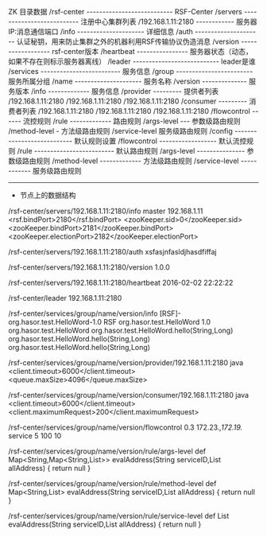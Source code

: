 ZK 目录数据
	/rsf-center --------------------------- RSF-Center
		/servers -------------------------- 注册中心集群列表
			/192.168.1.11:2180 ------------ 服务器IP:消息通信端口
				/info --------------------- 详细信息
				/auth --------------------- 认证秘钥，用来防止集群之外的机器利用RSF传输协议伪造消息
				/version ------------------ rsf-center版本
				/heartbeat ---------------- 服务器状态（动态，如果不存在则标示服务器离线）
		/leader --------------------------- leader是谁
		/services ------------------------- 服务信息
			/group ------------------------ 服务所属分组
				/name --------------------- 服务名称
					/version -------------- 服务版本
						/info ------------- 服务信息
						/provider --------- 提供者列表
							/192.168.1.11:2180
							/192.168.1.11:2180
							/192.168.1.11:2180
						/consumer --------- 消费者列表
							/192.168.1.11:2180
							/192.168.1.11:2180
							/192.168.1.11:2180
						/flowcontrol ------ 流控规则
						/rule ------------- 路由规则
							/args-level --- 参数级路由规则
							/method-level - 方法级路由规则
							/service-level  服务级路由规则
		/config --------------------------- 默认规则设置
			/flowcontrol ------------------ 默认流控规则
			/rule ------------------------- 默认路由规则
				/args-level --------------- 参数级路由规则
				/method-level ------------- 方法级路由规则
				/service-level ------------ 服务级路由规则
								
------------------------------------------------------------------------------
- 节点上的数据结构

/rsf-center/servers/192.168.1.11:2180/info
	<info>
		<workMode>master</workMode>								<!-- 工作模式：Master、Slave、Alone -->
		<inetAddress>192.168.1.11</inetAddress>					<!-- 注册中心地址，RSF客户端连接到这个地址 -->
		<rsf.bindPort>2180</rsf.bindPort>						<!-- 注册中心端口，RSF客户端连接到这个端口 -->
		<zooKeeper.sid>0</zooKeeper.sid>						<!-- 集群中sid -->
		<zooKeeper.bindPort>2181</zooKeeper.bindPort>			<!-- 集群中用于zk信息传输的端口 -->
		<zooKeeper.electionPort>2182</zooKeeper.electionPort>	<!-- 集群中用于zk选举的端口 -->
	</info>

/rsf-center/servers/192.168.1.11:2180/auth
	xsfasjnfasldjhasdfiffaj

/rsf-center/servers/192.168.1.11:2180/version
	1.0.0

/rsf-center/servers/192.168.1.11:2180/heartbeat
	2016-02-02 22:22:22

/rsf-center/leader
	192.168.1.11:2180

/rsf-center/services/group/name/version/info
	<info>
		<bindID>[RSF]-org.hasor.test.HelloWord-1.0</bindID>					<!-- BindID -->
		<group>RSF</group>													<!-- Group -->
		<name>org.hasor.test.HelloWord</name>								<!-- Name -->
		<version>1.0</version>												<!-- Version -->
		<bindType>org.hasor.test.HelloWord</bindTypen>						<!-- Type -->
		<serviceList>														<!-- 接口信息 -->
			<method>org.hasor.test.HelloWord.hello(String,Long)</method>
			<method>org.hasor.test.HelloWord.hello(String,Long)</method>
			<method>org.hasor.test.HelloWord.hello(String,Long)</method>
		</serviceList>
	</info>

/rsf-center/services/group/name/version/provider/192.168.1.11:2180
	<info>
		<serializeType>java</serializeType>					<!-- 传输序列化协议 -->
		<client.timeout>6000</client.timeout>				<!-- rsf调用超时时间-->
		<queue.maxSize>4096</queue.maxSize>					<!-- 最大服务处理队列长度 -->
	</info>

/rsf-center/services/group/name/version/consumer/192.168.1.11:2180
	<info>
		<serializeType>java</serializeType>					<!-- 传输序列化协议 -->
		<client.timeout>6000</client.timeout>				<!-- rsf调用超时时间-->
		<client.maximumRequest>200</client.maximumRequest>	<!-- 最大并发请求数 -->
	</info>

/rsf-center/services/group/name/version/flowcontrol
	<controlSet>
		<!-- 单元化规则 -->
		<flowControl enable="true" type="unit">
			<threshold>0.3</threshold>                  <!-- 本地机房占比低于这个数时启用跨机房 -->
			<exclusions>172.23.*,172.19.*</exclusions>  <!-- 当本机IP属于下面这个网段时则不生效 -->
		</flowControl>
		<!-- 服务地址选取规则 -->
		<flowControl enable="true" type="random">
		</flowControl>
		<!-- QoS流量控制规则 -->
		<flowControl enable="true" type="Speed">
			<action>service</action>    				<!-- 速率控制方式：每服务、每方法、每地址 -->
			<rate>5</rate>             					<!-- 稳态速率 -->
			<peak>100</peak>            				<!-- 峰值速率 -->
			<timeWindow>10</timeWindow> 				<!-- 时间窗口 -->
		</flowControl>
	</controlSet>

/rsf-center/services/group/name/version/rule/args-level
	def Map<String,Map<String,List<String>>> evalAddress(String serviceID,List<String> allAddress)  {
	    return null
	}

/rsf-center/services/group/name/version/rule/method-level
	def Map<String,List<String>> evalAddress(String serviceID,List<String> allAddress)  {
	    return null
	}

/rsf-center/services/group/name/version/rule/service-level
	def List<String> evalAddress(String serviceID,List<String> allAddress)  {
	    return null
	}
